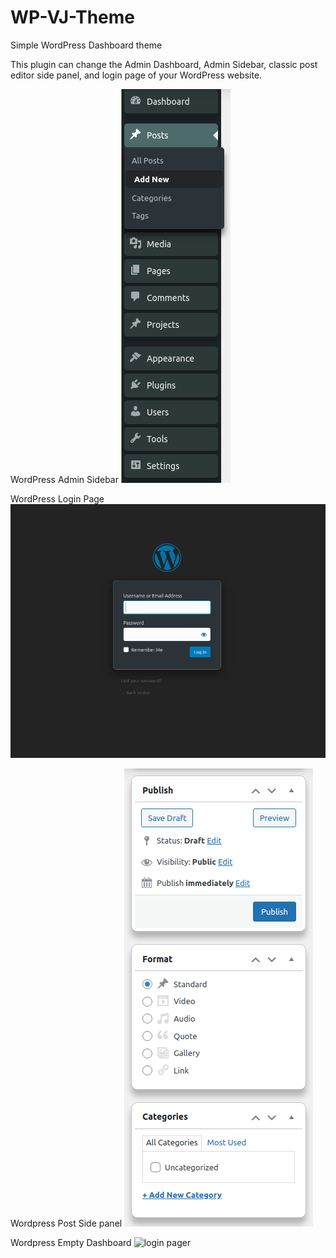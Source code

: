 # WP-VJ-Theme
Simple WordPress Dashboard theme

This plugin can change the Admin Dashboard, Admin Sidebar, classic post editor side panel, and login page of your WordPress website.

WordPress Admin Sidebar
![admin side bar](images/admin-side-bar.png)

WordPress Login Page
![login pager](images/login-page.png)

Wordpress Post Side panel
![login pager](images/post-side-pnl.png)

Wordpress Empty Dashboard
![login pager](images/Dashboard.png)

